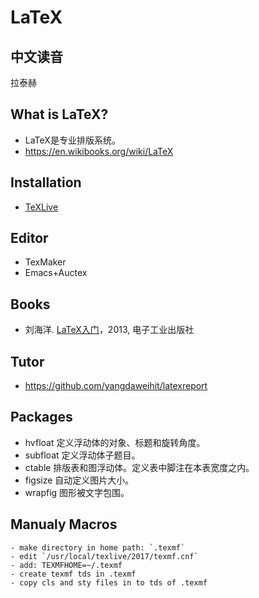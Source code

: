 # LaTeX

## 中文读音
   拉泰赫

## What is LaTeX?
   - LaTeX是专业排版系统。
   - https://en.wikibooks.org/wiki/LaTeX

## Installation
   - [TeXLive](./TeXLive.md)

## Editor
   - TexMaker
   - Emacs+Auctex

## Books
   - 刘海洋. [LaTeX入门](http://item.jd.com/11258469.html)，2013, 电子工业出版社

## Tutor
   - https://github.com/yangdaweihit/latexreport

## Packages

   - hvfloat 定义浮动体的对象、标题和旋转角度。
   - subfloat 定义浮动体子题目。
   - ctable 排版表和图浮动体。定义表中脚注在本表宽度之内。
   - figsize 自动定义图片大小。
   - wrapfig 图形被文字包围。


## Manualy Macros

    - make directory in home path: `.texmf`
    - edit `/usr/local/texlive/2017/texmf.cnf`
    - add: TEXMFHOME=~/.texmf
    - create texmf tds in .texmf
    - copy cls and sty files in to tds of .texmf
